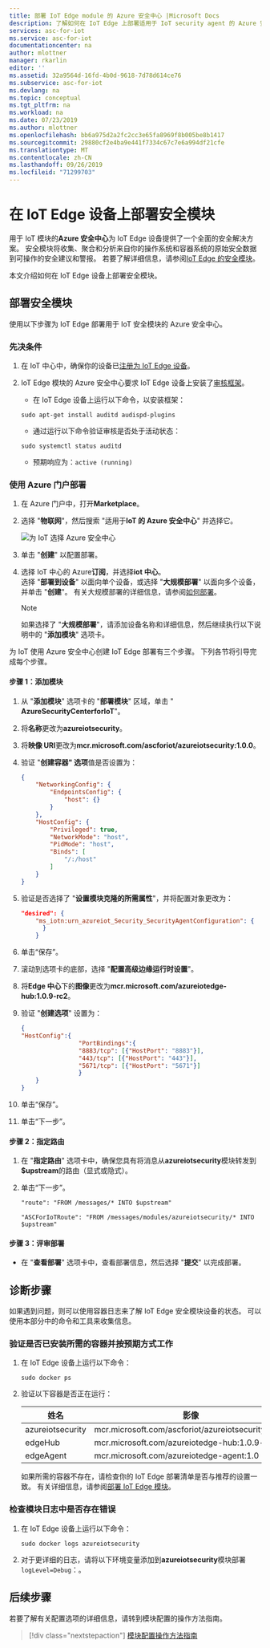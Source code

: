 ```yaml
---
title: 部署 IoT Edge module 的 Azure 安全中心 |Microsoft Docs
description: 了解如何在 IoT Edge 上部署适用于 IoT security agent 的 Azure 安全中心。
services: asc-for-iot
ms.service: asc-for-iot
documentationcenter: na
author: mlottner
manager: rkarlin
editor: ''
ms.assetid: 32a9564d-16fd-4b0d-9618-7d78d614ce76
ms.subservice: asc-for-iot
ms.devlang: na
ms.topic: conceptual
ms.tgt_pltfrm: na
ms.workload: na
ms.date: 07/23/2019
ms.author: mlottner
ms.openlocfilehash: bb6a975d2a2fc2cc3e65fa8969f8b005be8b1417
ms.sourcegitcommit: 29880cf2e4ba9e441f7334c67c7e6a994df21cfe
ms.translationtype: MT
ms.contentlocale: zh-CN
ms.lasthandoff: 09/26/2019
ms.locfileid: "71299703"
---
```

# <a name="deploy-a-security-module-on-your-iot-edge-device"></a>在 IoT Edge 设备上部署安全模块


用于 IoT 模块的**Azure 安全中心**为 IoT Edge 设备提供了一个全面的安全解决方案。
安全模块将收集、聚合和分析来自你的操作系统和容器系统的原始安全数据到可操作的安全建议和警报。
若要了解详细信息，请参阅[IoT Edge 的安全模块](security-edge-architecture.md)。

本文介绍如何在 IoT Edge 设备上部署安全模块。

## <a name="deploy-security-module"></a>部署安全模块

使用以下步骤为 IoT Edge 部署用于 IoT 安全模块的 Azure 安全中心。

### <a name="prerequisites"></a>先决条件

1. 在 IoT 中心中，确保你的设备已[注册为 IoT Edge 设备](https://docs.microsoft.com/azure/iot-edge/how-to-register-device-portal)。

1. IoT Edge 模块的 Azure 安全中心要求 IoT Edge 设备上安装了[审核框架](https://linux.die.net/man/8/auditd)。

    - 在 IoT Edge 设备上运行以下命令，以安装框架：
   
    `sudo apt-get install auditd audispd-plugins`

    - 通过运行以下命令验证审核是否处于活动状态： 
   
    `sudo systemctl status auditd`<br>
    - 预期响应为：`active (running)` 
        

### <a name="deployment-using-azure-portal"></a>使用 Azure 门户部署

1. 在 Azure 门户中，打开**Marketplace**。

1. 选择 "**物联网**"，然后搜索 "适用于**IoT 的 Azure 安全中心**" 并选择它。

   ![为 IoT 选择 Azure 安全中心](media/howto/edge-onboarding-8.png)

1. 单击 "**创建**" 以配置部署。 

1. 选择 IoT 中心的 Azure**订阅**，并选择**iot 中心**。<br>选择 "**部署到设备**" 以面向单个设备，或选择 "**大规模部署**" 以面向多个设备，并单击 "**创建**"。 有关大规模部署的详细信息，请参阅[如何部署](https://docs.microsoft.com/azure/iot-edge/how-to-deploy-monitor)。 

    >[!Note] 
    >如果选择了 "**大规模部署**"，请添加设备名称和详细信息，然后继续执行以下说明中的 "**添加模块**" 选项卡。     

为 IoT 使用 Azure 安全中心创建 IoT Edge 部署有三个步骤。 下列各节将引导完成每个步骤。 

#### <a name="step-1-add-modules"></a>步骤 1：添加模块

1. 从 "**添加模块**" 选项卡的 "**部署模块**" 区域，单击 " **AzureSecurityCenterforIoT**"。 
   
1. 将**名称**更改为**azureiotsecurity**。
1. 将**映像 URI**更改为**mcr.microsoft.com/ascforiot/azureiotsecurity:1.0.0**。
1. 验证 "**创建容器" 选项**值是否设置为：      
    ``` json
    {
        "NetworkingConfig": {
            "EndpointsConfig": {
                "host": {}
            }
        },
        "HostConfig": {
            "Privileged": true,
            "NetworkMode": "host",
            "PidMode": "host",
            "Binds": [
                "/:/host"
            ]
        }
    }    
    ```
1. 验证是否选择了 "**设置模块克隆的所需属性**"，并将配置对象更改为：
      
    ``` json
    "desired": {
        "ms_iotn:urn_azureiot_Security_SecurityAgentConfiguration": {
          } 
        }
    ```

1. 单击“保存”。
1. 滚动到选项卡的底部，选择 "**配置高级边缘运行时设置**"。 
   
1. 将**Edge 中心**下的**图像**更改为**mcr.microsoft.com/azureiotedge-hub:1.0.9-rc2**。

1. 验证 "**创建选项**" 设置为： 
         
    ``` json
    { 
    "HostConfig":{
                    "PortBindings":{
                    "8883/tcp": [{"HostPort": "8883"}],
                    "443/tcp": [{"HostPort": "443"}],
                    "5671/tcp": [{"HostPort": "5671"}]
                    }
        }
    }
    ```
1. 单击“保存”。
   
1. 单击“下一步”。

#### <a name="step-2-specify-routes"></a>步骤 2：指定路由 

1. 在 "**指定路由**" 选项卡中，确保您具有将消息从**azureiotsecurity**模块转发到 **$upstream**的路由（显式或隐式）。 
1. 单击“下一步”。

    ~~~Default implicit route
    "route": "FROM /messages/* INTO $upstream" 
    ~~~

    ~~~Explicit route
    "ASCForIoTRoute": "FROM /messages/modules/azureiotsecurity/* INTO $upstream"
    ~~~

#### <a name="step-3-review-deployment"></a>步骤 3：评审部署

- 在 "**查看部署**" 选项卡中，查看部署信息，然后选择 "**提交**" 以完成部署。

## <a name="diagnostic-steps"></a>诊断步骤

如果遇到问题，则可以使用容器日志来了解 IoT Edge 安全模块设备的状态。 可以使用本部分中的命令和工具来收集信息。

### <a name="verify-the-required-containers-are-installed-and-functioning-as-expected"></a>验证是否已安装所需的容器并按预期方式工作

1. 在 IoT Edge 设备上运行以下命令：
    
    `sudo docker ps`
   
1. 验证以下容器是否正在运行：
   
   | 姓名 | 影像 |
   | --- | --- |
   | azureiotsecurity | mcr.microsoft.com/ascforiot/azureiotsecurity:1.0.0 |
   | edgeHub | mcr.microsoft.com/azureiotedge-hub:1.0.9-rc2 |
   | edgeAgent | mcr.microsoft.com/azureiotedge-agent:1.0 |
   
   如果所需的容器不存在，请检查你的 IoT Edge 部署清单是否与推荐的设置一致。 有关详细信息，请参阅[部署 IoT Edge 模块](#deployment-using-azure-portal)。

### <a name="inspect-the-module-logs-for-errors"></a>检查模块日志中是否存在错误
   
1. 在 IoT Edge 设备上运行以下命令：

   `sudo docker logs azureiotsecurity`
   
1. 对于更详细的日志，请将以下环境变量添加到**azureiotsecurity**模块部署`logLevel=Debug`：。

## <a name="next-steps"></a>后续步骤

若要了解有关配置选项的详细信息，请转到模块配置的操作方法指南。 
> [!div class="nextstepaction"]
> [模块配置操作方法指南](./how-to-agent-configuration.md)

